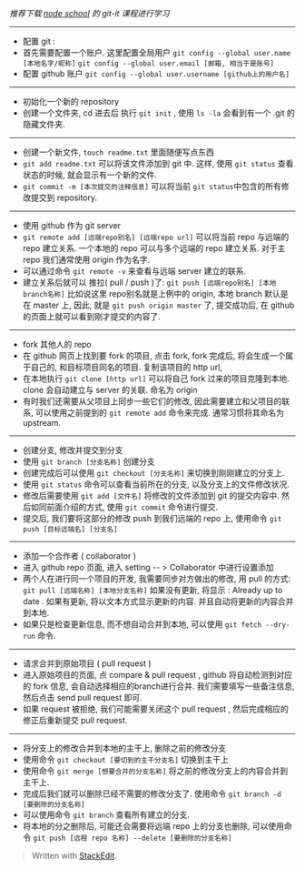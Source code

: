 
_推荐下载 [node school](http://nodeschool.io/) 的 git-it 课程进行学习_

-------------------------------

* 配置 git : 
* 首先需要配置一个账户.  这里配置全局用户
 `git config --global user.name [本地名字/昵称]`
 `git config --global user.email [邮箱, 相当于是账号]` 
* 配置 github 账户
 `git config --global user.username [github上的用户名]`

----------------------------------

* 初始化一个新的 repository
* 创建一个文件夹, cd 进去后 执行 `git init` , 使用 `ls -la` 会看到有一个 .git 的隐藏文件夹.

---------------------------------

* 创建一个新文件,  `touch readme.txt` 里面随便写点东西
* `git add readme.txt` 可以将该文件添加到  git 中. 这样, 使用 `git status` 查看状态的时候, 就会显示有一个新的文件.
* `git commit -m [本次提交的注释信息]` 可以将当前 `git status`中包含的所有修改提交到 repository.

-------------------------------------

* 使用 github 作为 git server
* `git remote add [远端repo别名] [远端repo url]` 可以将当前 repo 与远端的 repo 建立关系.  一个本地的 repo 可以与多个远端的 repo 建立关系. 对于主 repo 我们通常使用 origin 作为名字. 
* 可以通过命令 `git remote -v` 来查看与远端 server 建立的联系.
*  建立关系后就可以 推拉( pull / push )了:
 `git push [远端repo别名] [本地branch名称]`  比如说这里 repo别名就是上例中的 origin, 本地 branch 默认是在 master 上, 因此, 就是  `git push origin master` 了, 提交成功后, 在 github 的页面上就可以看到刚才提交的内容了.  

--------------------------------------

* fork 其他人的 repo
* 在  github 网页上找到要 fork 的项目, 点击 fork, fork 完成后, 将会生成一个属于自己的, 和目标项目同名的项目. 复制该项目的 http url, 
* 在本地执行 `git clone [http url]` 可以将自己 fork 过来的项目克隆到本地. clone 会自动建立与 server 的关联. 命名为 origin
* 有时我们还需要从父项目上同步一些它们的修改, 因此需要建立和父项目的联系, 可以使用之前提到的 `git remote add` 命令来完成.  通常习惯将其命名为 upstream. 

----------------------------------------

* 创建分支, 修改并提交到分支
* 使用 `git branch [分支名称]` 创建分支
* 创建完成后可以使用  `git checkout [分支名称]` 来切换到刚刚建立的分支上. 
* 使用  `git status` 命令可以查看当前所在的分支, 以及分支上的文件修改状况.
* 修改后需要使用  `git add [文件名]` 将修改的文件添加到 git 的提交内容中.  然后如同前面介绍的方式, 使用 `git commit` 命令进行提交.
* 提交后, 我们要将这部分的修改 push 到我们远端的 repo 上, 使用命令 `git push [目标远端名] [分支名]`

-----------------------------------------------------

* 添加一个合作者 ( collaborator )
* 进入 github repo 页面, 进入 setting  -- > Collaborator 中进行设置添加
* 两个人在进行同一个项目的开发, 我需要同步对方做出的修改, 用 pull 的方式: 
 `git pull [远端名称] [本地分支名称]`
 如果没有更新, 将显示 : Already up to date . 如果有更新, 将以文本方式显示更新的内容. 并且自动将更新的内容合并到本地.
* 如果只是检查更新信息, 而不想自动合并到本地, 可以使用 `git fetch --dry-run` 命令.

---------------------------------------------------

* 请求合并到原始项目 ( pull request )
* 进入原始项目的页面, 点 compare & pull request ,  github 将自动检测到对应的 fork 信息, 会自动选择相应的branch进行合并. 我们需要填写一些备注信息, 然后点击 send pull request 即可. 
* 如果 request 被拒绝, 我们可能需要关闭这个 pull request , 然后完成相应的修正后重新提交 pull request.

----------------------------------------------------

* 将分支上的修改合并到本地的主干上, 删除之前的修改分支
* 使用命令 `git checkout [要切到的主干分支名]` 切换到主干上
* 使用命令 `git merge [想要合并的分支名称]` 将之前的修改分支上的内容合并到主干上.
* 完成后我们就可以删除已经不需要的修改分支了. 使用命令 `git branch -d [要删除的分支名称]`
* 可以使用命令 `git branch` 查看所有建立的分支. 
* 将本地的分之删除后, 可能还会需要将远端 repo 上的分支也删除, 可以使用命令 `git push [远程 repo 名称] --delete [要删除的分支名称]`


> Written with [StackEdit](https://stackedit.io/).